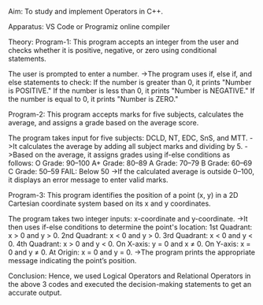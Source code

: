Aim: To study and implement Operators in C++.

Apparatus: VS Code or Programiz online compiler

Theory: 
Program-1: This program accepts an integer from the user and checks whether it is positive, negative, or zero using conditional statements.

The user is prompted to enter a number. ->The program uses if, else if, and else statements to check: If the number is greater than 0, it prints "Number is POSITIVE." If the number is less than 0, it prints "Number is NEGATIVE." If the number is equal to 0, it prints "Number is ZERO."

Program-2: This program accepts marks for five subjects, calculates the average, and assigns a grade based on the average score.

The program takes input for five subjects: DCLD, NT, EDC, SnS, and MTT. ->It calculates the average by adding all subject marks and dividing by 5. ->Based on the average, it assigns grades using if-else conditions as follows: O Grade: 90–100 A+ Grade: 80–89 A Grade: 70–79 B Grade: 60–69 C Grade: 50–59 FAIL: Below 50 ->If the calculated average is outside 0–100, it displays an error message to enter valid marks.

Program-3: This program identifies the position of a point (x, y) in a 2D Cartesian coordinate system based on its x and y coordinates.

The program takes two integer inputs: x-coordinate and y-coordinate. ->It then uses if-else conditions to determine the point's location: 1st Quadrant: x > 0 and y > 0. 2nd Quadrant: x < 0 and y > 0. 3rd Quadrant: x < 0 and y < 0. 4th Quadrant: x > 0 and y < 0. On X-axis: y = 0 and x ≠ 0. On Y-axis: x = 0 and y ≠ 0. At Origin: x = 0 and y = 0. ->The program prints the appropriate message indicating the point’s position.

Conclusion: Hence, we used Logical Operators and Relational Operators in the above 3 codes and executed the decision-making statements to get an accurate output.

